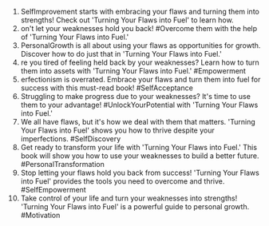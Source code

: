 1. SelfImprovement starts with embracing your flaws and turning them into strengths! Check out 'Turning Your Flaws into Fuel' to learn how.
2. on't let your weaknesses hold you back! #Overcome them with the help of 'Turning Your Flaws into Fuel.'
3. PersonalGrowth is all about using your flaws as opportunities for growth. Discover how to do just that in 'Turning Your Flaws into Fuel.'
4. re you tired of feeling held back by your weaknesses? Learn how to turn them into assets with 'Turning Your Flaws into Fuel.' #Empowerment
5. erfectionism is overrated. Embrace your flaws and turn them into fuel for success with this must-read book! #SelfAcceptance
6. Struggling to make progress due to your weaknesses? It's time to use them to your advantage! #UnlockYourPotential with 'Turning Your Flaws into Fuel.'
7. We all have flaws, but it's how we deal with them that matters. 'Turning Your Flaws into Fuel' shows you how to thrive despite your imperfections. #SelfDiscovery
8. Get ready to transform your life with 'Turning Your Flaws into Fuel.' This book will show you how to use your weaknesses to build a better future. #PersonalTransformation
9. Stop letting your flaws hold you back from success! 'Turning Your Flaws into Fuel' provides the tools you need to overcome and thrive. #SelfEmpowerment
10. Take control of your life and turn your weaknesses into strengths! 'Turning Your Flaws into Fuel' is a powerful guide to personal growth. #Motivation
